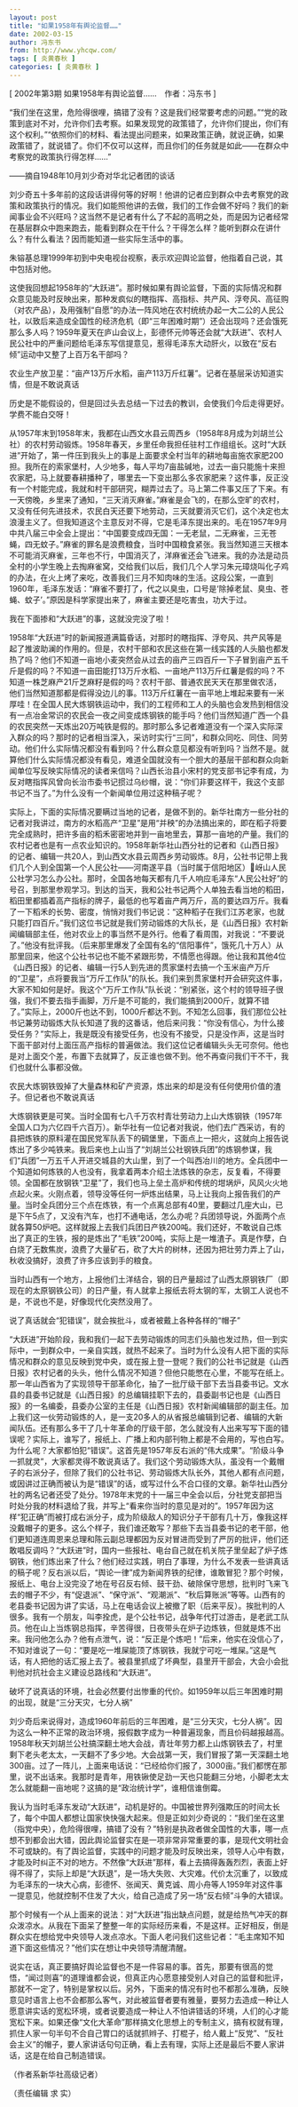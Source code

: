 ```yaml
---
layout: post
title: "如果1958年有舆论监督……"
date: 2002-03-15
author: 冯东书
from: http://www.yhcqw.com/
tags: [ 炎黄春秋 ]
categories: [ 炎黄春秋 ]
---
```



[ 2002年第3期 如果1958年有舆论监督……　作者：冯东书 ]


“我们坐在这里，危险得很哩，搞错了没有？这是我们经常要考虑的问题。”“党的政策到底对不对，允许你们去考察。如果发现党的政策错了，允许你们提出，你们有这个权利。”“依照你们的材料、看法提出问题来，如果政策正确，就说正确，如果政策错了，就说错了。你们不仅可以这样，而且你们的任务就是如此——在群众中考察党的政策执行得怎样……”

——摘自1948年10月刘少奇对华北记者团的谈话


刘少奇五十多年前的这段话讲得何等的好啊！他讲的记者应到群众中去考察党的政策和政策执行的情况。我们如能照他讲的去做，我们的工作会做不好吗？我们的新闻事业会不兴旺吗？这当然不是记者有什么了不起的高明之处，而是因为记者经常在基层群众中跑来跑去，能看到群众在干什么？干得怎么样？能听到群众在讲什么？有什么看法？因而能知道一些实际生活中的事。

朱镕基总理1999年初到中央电视台视察，表示欢迎舆论监督，他指着自己说，其中包括对他。


这使我回想起1958年的“大跃进”。那时候如果有舆论监督，下面的实际情况和群众意见能及时反映出来，那种发疯似的瞎指挥、高指标、共产风、浮夸风、高征购（对农产品），及用强制“自愿”的办法一阵风地在农村统统办起一大二公的人民公社，以致后来造成全国性的经济危机（即“三年困难时期”）还会出现吗？还会饿死那么多人吗？1959年夏天在庐山会议上，彭德怀元帅等还会就“大跃进”、农村人民公社中的严重问题给毛泽东写信提意见，惹得毛泽东大动肝火，以致在“反右倾”运动中又整了上百万名干部吗？

农业生产放卫星：“亩产13万斤水稻，亩产113万斤红薯”。记者在基层采访知道实情，但是不敢说真话

历史是不能假设的，但是回过头去总结一下过去的教训，会使我们今后走得更好。学费不能白交呀！


从1957年末到1958年末，我都在山西文水县云周西乡（1958年8月成为刘胡兰公社）的农村劳动锻炼。1958年春天，乡里任命我担任驻村工作组组长。这时“大跃进”开始了，第一件压到我头上的事是上面要求全村当年的耕地每亩施农家肥200担。我所在的索家堡村，人少地多，每人平均7亩盐碱地，过去一亩只能施十来担农家肥，马上就要春耕播种了，哪里去一下变出那么多农家肥来？这件事，反正没有一个村能完成，我就和村干部研究，糊弄过去了。马上第二件事又压了下来。有一天傍晚，乡里来了通知，“三天消灭麻雀。”麻雀是会飞的，在那么空旷的农村，又没有任何先进技术，农民白天还要下地劳动，三天就要消灭它们，这个决定也太浪漫主义了。但我知道这个主意反对不得，它是毛泽东提出来的。毛在1957年9月中共八届三中全会上提出：“中国要变成四无国：一无老鼠，二无麻雀，三无苍蝇，四无蚊子。”麻雀的罪名是浪费粮食，当时中国粮食紧张。我当然知道三天根本不可能消灭麻雀，三年也不行，中国消灭了，洋麻雀还会飞进来。我的办法是动员全村的小学生晚上去掏麻雀窝，交给我们以后，我们几个人学习朱元璋烧叫化子鸡的办法，在火上烤了来吃，改善我们三月不知肉味的生活。这段公案，一直到1960年，毛泽东发话：“麻雀不要打了，代之以臭虫，口号是‘除掉老鼠、臭虫、苍蝇、蚊子’。”原因是科学家提出来了，麻雀主要还是吃害虫，功大于过。

我在下面掺和“大跃进”的事，这就没完没了啦！


1958年“大跃进”时的新闻报道满篇昏话，对那时的瞎指挥、浮夸风、共产风等是起了推波助澜的作用的。但是，农村干部和农民这些在第一线实践的人头脑也都发热了吗？他们不知道一亩地小麦突然会从过去的亩产三四百斤一下子冒到亩产五千斤是假的吗？不知道一亩田能打13万斤水稻、一亩地产113万斤红薯是假的吗？不知道一株芝麻产21斤芝麻籽是假的吗？农村干部、普通农民天天在那里做农活，他们当然知道那都是假得没边儿的事。113万斤红薯在一亩平地上堆起来要有一米厚哇！在全国人民大炼钢铁运动中，我们的工程师和工人的头脑也会发热到相信没有一点冶金常识的农民会一夜之间变成炼钢铁的能手吗？他们当然知道广西一个县的农民突然一天炼出20万吨铁是假的。那时那么多记者难道没有一个深入实际深入群众的吗？那时的记者相当深入，采访时实行“三同”，和群众同吃、同住、同劳动。他们什么实际情况都没有看到吗？什么群众意见都没有听到吗？当然不是。就算他们什么实际情况都没有看见，难道全国就没有一个胆大的基层干部和群众向新闻单位写反映实际情况的读者来信吗？山西长治县小宋村的党支部书记李有成，为反对瞎指挥风曾向长治市委书记掼过乌纱帽，说：“你们非要这样干，我这个支部书记不当了。”为什么没有一个新闻单位用过这种稿子呢？


实际上，下面的实际情况要瞒过当地的记者，是做不到的。新华社南方一些分社的记者对我讲过，南方的水稻高产“卫星”是用“并秧”的办法搞出来的，即在稻子将要完全成熟时，把许多亩的稻禾密密地并到一亩地里去，算那一亩地的产量。我们的农村记者也是有一点农业知识的。1958年新华社山西分社的记者和《山西日报》的记者、编辑一共20人，到山西文水县云周西乡劳动锻炼。8月，公社书记带上我们几个人到全国第一个人民公社——河南遂平县（当时属于信阳地区）岈山人民公社学习怎么办公社。那时，全国各地每天都有几千人响应毛泽东“人民公社好”的号召，到那里参观学习。到达的当天，我和公社书记两个人单独去看当地的稻田，稻田里都插着高产指标的牌子，最低的也写着亩产两万斤，高的要达四万斤。我看了一下稻禾的长势、密度，悄悄对我们书记说：“这种稻子在我们江苏老家，也就只能打四百斤。”我们这位书记就是我们劳动锻炼的大队长，是《山西日报》农村新闻编辑部主任，他对农业上的事当然不是外行。他看了看周围，对我说：“不要说了。”他没有批评我。（后来那里爆发了全国有名的“信阳事件”，饿死几十万人）从那里回来，他这个公社书记也不能不紧跟形势，不情愿也得跟。他让我和其他4位《山西日报》的记者、编辑一行5人到先进的贯家堡村去搞一个玉米亩产万斤的“卫星”，点将要我当“万斤工作队”的队长。我们来到贯家堡村开会研究这件事，大家不知如何是好。我这个“万斤工作队”队长说：“别紧张，这个村的领导班子很强，我们不要去指手画脚，万斤是不可能的，我们能搞到2000斤，就算不错了。”实际上，2000斤也达不到，1000斤都达不到。不知怎么回事，我们那位公社书记兼劳动锻炼大队长知道了我的这番话，他后来问我：“你没有信心，为什么接受任务？”实际上，我是既没有接受任务，也没有不接受，只是没作声，这是当时下面干部对付上面压高产指标的普遍做法。我们这位记者编辑头头无可奈何。他也是对上面交个差，布置下去就算了，反正谁也做不到。他不再查问我们干不干，我们也就什么事都没做。

农民大炼钢铁毁掉了大量森林和矿产资源，炼出来的却是没有任何使用价值的渣子。但记者也不敢说真话


大炼钢铁更是可笑。当时全国有七八千万农村青壮劳动力上山大炼钢铁（1957年全国人口为六亿四千六百万）。新华社有一位记者对我说，他们去广西采访，有的县把炼铁的原料灌在国民党军队丢下的碉堡里，下面点上一把火，这就向上报告说炼出了多少吨铁来。我后来也上山当了“刘胡兰公社钢铁兵团”的炼钢参谋，我们“兵团”一万五千人开进交城县的大山里，到了一个叫西冶川的地方。全兵团中一个知道如何炼铁的人也没有，我拿着两本介绍土法炼铁的杂志，反复看，不得要领。全国都在放钢铁“卫星”了，我们也马上垒土高炉和传统的坩埚炉，风风火火地点起火来。火刚点着，领导没等任何一炉炼出结果，马上让我向上报告我们的产量。当时全兵团分三个点在炼铁，有一个点离总部有40里，要翻过几座大山，已是下午5点了，又没有汽车，也打不通电话，怎么办呢？兵团领导说，外面两个点就各算50炉吧。这样就报上去我们兵团日产铁200吨。我们还好，不敢说自己炼出了真正的生铁，报的是炼出了“毛铁”200吨，实际上是一堆渣子。真是作孽，白白烧了无数焦炭，浪费了大量矿石，砍了大片的树林，还因为把壮劳力弄上了山，秋收没搞好，浪费了许多应该到手的粮食。


当时山西有一个地方，上报他们土洋结合，钢的日产量超过了山西太原钢铁厂（即现在的太原钢铁公司）的日产量，有人就拿上报纸去将太钢的军，太钢工人说也不是，不说也不是，好像现代化突然没用了。

说了真话就会“犯错误”，就会挨批斗，或者被戴上各种各样的“帽子”


“大跃进”开始阶段，我和我们一起下去劳动锻炼的同志们头脑也发过热，但一到实际中，一到群众中，一亲自实践，就热不起来了。当时为什么没有人把下面的实际情况和群众的意见反映到党中央，或在报上登一登呢？我们的公社书记就是《山西日报》农村记者的头头，他什么情况不知道？但他只能憋在心里，不能写在纸上。那一年山西省为了实现领导干部革命化，抽了一批厅级干部下去当县委书记。文水县的县委书记就是《山西日报》的总编辑挂职下去的，县委副书记也是《山西日报》的一名编委，县委办公室的主任是《山西日报》农村新闻编辑部的副主任。加上我们这一伙劳动锻炼的人，是一支20多人的从省报总编辑到记者、编辑的大新闻队伍。还有那么多干了几十年革命的厅级干部，怎么就没有人出来写写下面的错误呢？实际上，谁写了，报纸上、广播上和内部刊物上都是不会用的，写也白写。为什么呢？大家都怕犯“错误”。这首先是1957年反右派的“伟大成果”。“阶级斗争一抓就灵”，大家都灵得不敢说真话了。我们这个劳动锻炼大队，虽没有一个戴帽子的右派分子，但除了我们的公社书记、劳动锻炼大队长外，其他人都有点问题，或因讲过正确而被认为是“错误”的话，或写过什么不合口径的文章。新华社山西分社的两名记者还受了处分。1978年末党的十一届三中全会以后，分社党支部把当时处分我的材料退给了我，并写上“看来你当时的意见是对的”。1957年因为这样“犯正确”而被打成右派分子，成为阶级敌人的知识分子干部有几十万，像我这样没戴帽子的更多。这么个样子，我们谁还敢写？那些下去当县委书记的老干部，他们更知道连周恩来总理和陈云副总理都因为反对冒进而受到了严厉的批评，他们还敢唱反调吗？“大跃进”时，国内一些报社、电台自己就在机关院子里垒起了炉子炼钢铁，他们炼出来了什么？他们经过实践，明白了事理，为什么不发表一些讲真话的稿子呢？反右派以后，“舆论一律”成为新闻界铁的纪律，谁敢冒犯？那个时候，报纸上、电台上没完没了地在号召反右倾、鼓干劲、破除保守思想，批判时飞来飞去的帽子不少，有“促退派”、“保守派”、“观潮派”、“秋后算账派”等等。山西有的老县委书记因为讲了实话，马上在电话会议上被撤了职（后来平反）。挨批判的人很多。我有一个朋友，叫李拴虎，是个公社书记，战争年代打过游击，是老武工队员。他在山上当炼钢总指挥，辛苦得很，日夜带头在炉子边炼铁，但就是炼不出来。我问他怎么办？他有点泄气，说：“反正是个炼吧！”后来，他实在没信心了，不知对谁说了一句：“要是吃一堆屎能顶了炼钢铁，我就宁可吃一堆屎。”这是气话，有人把他的话汇报上去了。被县里抓成了坏典型，县里开干部会，大会小会批判他对抗社会主义建设总路线和“大跃进”。

破坏了说真话的环境，社会必然要付出惨重的代价。如1959年以后三年困难时期的出现，就是“三分天灾，七分人祸”


刘少奇后来说得对，造成1960年前后的三年困难，是“三分天灾，七分人祸”。因为这么一种不正常的政治环境，报假数字成为一种普遍现象，而且价码越报越高。1958年秋天刘胡兰公社搞深翻土地大会战，青壮年劳力都上山炼钢铁去了，村里剩下老头老太太，一天翻不了多少地。大会战第一天，我们冒报了第一天深翻土地300亩。过了一阵儿，上面来电话说：“已经给你们报了，3000亩。”我们都愣在那里，说不出话来。我那时是青年，用铁锹使足劲一天也只能翻三分地，小脚老太太怎么就能翻一亩地呢？这搞的是“政治统计学”，谁相信谁倒霉。


我认为当时毛泽东发动“大跃进”，动机是好的。中国被世界列强欺压的时间太长了，每个中国人都想让国家快快强大起来。但是正如刘少奇说的：“我们坐在这里（指党中央），危险得很哩，搞错了没有？”特别是执政者做全国性的大事，哪一点想不到都会出大错，因此舆论监督实在是一项非常非常重要的事，是现代文明社会不可或缺的。有了舆论监督，实践中的问题才能及时反映出来，领导人心中有数，才能及时纠正不对的地方。不然像“大跃进”那样，看上去搞得轰轰烈烈，表面上好得不得了，实际上却是“大跃退”，是一场大失败、大灾难。代价太沉重了，以致成为毛泽东的一块大心病，彭德怀、张闻天、黄克诚、周小舟等人1959年对这件事一提意见，他就控制不住发了大火，给自己造成了另一场“反右倾”斗争的大错误。


那个时候有一个从上面来的说法：对“大跃进”指出缺点问题，就是给热气冲天的群众泼凉水。从我在下面呆了整整一年的实际经历来看，不是这样。正好相反，倒是群众实在想给党中央领导人泼点凉水。下面人老问我们这些记者：“毛主席知不知道下面这些情况？”他们实在想让中央领导清醒清醒。


说实在话，真正要搞好舆论监督也不是一件容易的事。首先，那要有很高的觉悟，“闻过则喜”的道理谁都会说，但真正内心愿意接受别人对自己的监督和批评，那就不一定了，特别是掌权以后。另外，下面来的情况有时也不都那么准确，反映意见时语言上也不会都那么客气，对此被监督者要有雅量，要努力去造成一种让人愿意讲实话的宽松环境，或者说要造成一种让人不怕讲错话的环境，人们的心才能宽松下来。如果还像“文化大革命”那样搞文化思想上的专制主义，搞有权就有理，抓住人家一句半句不合自己胃口的话就抓辫子、打棍子，给人戴上“反党”、“反社会主义”的帽子，要人家讲话句句正确，看上去有理，实际上还是最后不要人家讲话，这是在给自己制造错误。

（作者系新华社高级记者）

（责任编辑 求 实）


